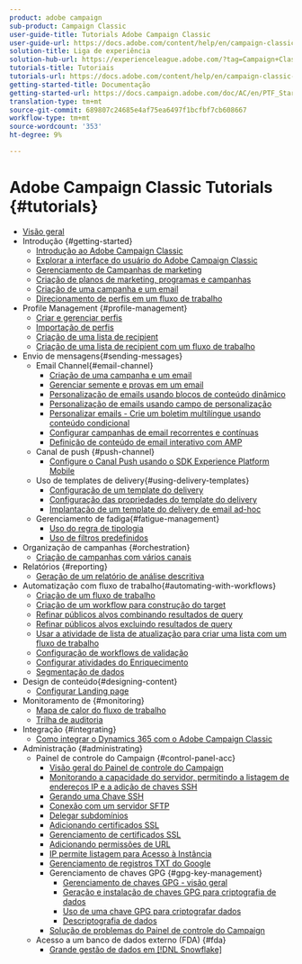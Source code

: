 ```yaml
---
product: adobe campaign
sub-product: Campaign Classic
user-guide-title: Tutorials Adobe Campaign Classic
user-guide-url: https://docs.adobe.com/content/help/en/campaign-classic-learn/tutorials/overview.html
solution-title: Liga de experiência
solution-hub-url: https://experienceleague.adobe.com/?tag=Campaign+Classic#recommended/solutions/campaign
tutorials-title: Tutoriais
tutorials-url: https://docs.adobe.com/content/help/en/campaign-classic-learn/tutorials/overview.html
getting-started-title: Documentação
getting-started-url: https://docs.campaign.adobe.com/doc/AC/en/PTF_Starting_with_Adobe_Campaign_About_Adobe_Campaign_Classic.html
translation-type: tm+mt
source-git-commit: 689807c24685e4af75ea6497f1bcfbf7cb608667
workflow-type: tm+mt
source-wordcount: '353'
ht-degree: 9%

---
```



# Adobe Campaign Classic Tutorials {#tutorials}

+ [Visão geral](/help/acc/overview.md)
+ Introdução {#getting-started}
   + [Introdução ao Adobe Campaign Classic](/help/acc/getting-started/introduction-to-adobe-campaign-classic.md)
   + [Explorar a interface do usuário do Adobe Campaign Classic](/help/acc/getting-started/exploring-the-adobe-campaign-classic-user-interface.md)
   + [Gerenciamento de Campanhas de marketing](/help/acc/getting-started/managing-marketing-campaigns.md)
   + [Criação de planos de marketing, programas e campanhas](/help/acc/getting-started/creating-a-marketing-plan-programs-and-campaigns.md)
   + [Criação de uma campanha e um email](https://docs.adobe.com/content/help/en/campaign-classic-learn/tutorials/getting-started/creating-a-campaign-and-an-email.html)
   + [Direcionamento de perfis em um fluxo de trabalho](/help/acc/getting-started/targeting-profiles-in-a-workflow.md)
+ Profile Management {#profile-management}
   + [Criar e gerenciar perfis](/help/acc/profile-management/create-and-manage-profiles.md)
   + [Importação de perfis](/help/acc/data-management/importing-profiles.md)
   + [Criação de uma lista de recipient](/help/acc/profile-management/creating-a-list-of-recipients.md)
   + [Criação de uma lista de recipient com um fluxo de trabalho](/help/acc/profile-management/creating-a-list-of-recipients-with-a-workflow.md)
+ Envio de mensagens{#sending-messages}
   + Email Channel{#email-channel}
      + [Criação de uma campanha e um email](/help/acc/getting-started/creating-a-campaign-and-an-email.md)
      + [Gerenciar semente e provas em um email](/help/acc/sending-messages/managing-seed-and-proofs.md)
      + [Personalização de emails usando blocos de conteúdo dinâmico](/help/acc/sending-messages/email-channel/personalization-with-dynamic-content-blocks.md)
      + [Personalização de emails usando campo de personalização](/help/acc/sending-messages/email-channel/personalizing-emails-using-personalization-fields.md)
      + [Personalizar emails - Crie um boletim multilíngue usando conteúdo condicional](/help/acc/sending-messages/email-channel/personalizing-emails-create-a-multi-lingual-newsletter-using-conditional-content.md)
      + [Configurar campanhas de email recorrentes e contínuas](/help/acc/sending-messages/recurring-deliveries.md)
      + [Definição de conteúdo de email interativo com AMP](/help/acc/sending-messages/email-channel/defining-interactive-email-content-with-amp.md)
   + Canal de push {#push-channel}
      + [Configure o Canal Push usando o SDK Experience Platform Mobile](/help/acc/sending-messages/mobile-channel/configure-push-using-aep-mobile-sdk.md)
   + Uso de templates de delivery{#using-delivery-templates}
      + [Configuração de um template do delivery](/help/acc/sending-messages/using-delivery-templates/configuring-a-delivery-template.md)
      + [Configuração das propriedades do template do delivery](/help/acc/sending-messages/using-delivery-templates/setting-delivery-template-properties.md)
      + [Implantação de um template do delivery de email ad-hoc](/help/acc/sending-messages/using-delivery-templates/deploying-ad-hoc-email-delivery-template.md)
   + Gerenciamento de fadiga{#fatigue-management}
      + [Uso do regra de tipologia](/help/acc/sending-messages/fatigue-management/typology-rules-for-fatigue-management.md)
      + [Uso de filtros predefinidos](/help/acc/sending-messages/fatigue-management/fatigue-management-using-filters.md)
+ Organização de campanhas {#orchestration}
   + [Criação de campanhas com vários canais](/help/acc/orchestrating-campaigns/multi-channel-campaigns.md)
+ Relatórios {#reporting}
   + [Geração de um relatório de análise descritiva](/help/acc/reporting/generating-a-descriptive-analysis-report.md)
+ Automatização com fluxo de trabalho{#automating-with-workflows}
   + [Criação de um fluxo de trabalho](/help/acc/automating-with-workflows/creating-a-workflow.md)
   + [Criação de um workflow para construção do target](/help/acc/automating-with-workflows/creating-a-targeting-workflow.md)
   + [Refinar públicos alvos combinando resultados de query](/help/acc/automating-with-workflows/refining-targets-by-combining-query-results.md)
   + [Refinar públicos alvos excluindo resultados de query](/help/acc/automating-with-workflows/refining-targets-by-excluding-query-results.md)
   + [Usar a atividade de lista de atualização para criar uma lista com um fluxo de trabalho](/help/acc/automating-with-workflows/using-the-update-list-activity.md)
   + [Configuração de workflows de validação](/help/acc/automating-with-workflows/validation-flow-configuration.md)
   + [Configurar atividades do Enriquecimento](/help/acc/automating-with-workflows/enrichment-activity.md)
   + [Segmentação de dados](/help/acc/data-management/data-segmentation.md)
+ Design de conteúdo{#designing-content}
   + [Configurar Landing page](/help/acc/designing-content/configure-landingpages.md)
+ Monitoramento de {#monitoring}
   + [Mapa de calor do fluxo de trabalho](/help/acc/monitoring-campaign-classic/workflow-heatmap.md)
   + [Trilha de auditoria](/help/acc/monitoring-campaign-classic/audit-trail.md)
+ Integração {#integrating}
   + [Como integrar o Dynamics 365 com o Adobe Campaign Classic](/help/acc/integrations/dynamics365-integration.md)
+ Administração {#administrating}
   + Painel de controle do Campaign {#control-panel-acc}
      + [Visão geral do Painel de controle do Campaign](/help/acc/monitoring-campaign-classic/control-panel/control-panel-overview.md)
      + [Monitorando a capacidade do servidor, permitindo a listagem de endereços IP e a adição de chaves SSH](/help/acc/monitoring-campaign-classic/control-panel/monitoring-server-capacity-allow-listing-adding-ssh-key.md)
      + [Gerando uma Chave SSH](/help/acc/monitoring-campaign-classic/control-panel/generate-ssh-key.md)
      + [Conexão com um servidor SFTP](/help/acc/monitoring-campaign-classic/control-panel/connect-to-sftp-server.md)
      + [Delegar subdomínios](/help/acc/monitoring-campaign-classic/control-panel/subdomain-delegation.md)
      + [Adicionando certificados SSL](/help/acc/monitoring-campaign-classic/control-panel/adding-ssl-certificates.md)
      + [Gerenciamento de certificados SSL](/help/acc/monitoring-campaign-classic/control-panel/managing-ssl-certificates.md)
      + [Adicionando permissões de URL](/help/acc/monitoring-campaign-classic/control-panel/adding-url-permissions.md)
      + [IP permite listagem para Acesso à Instância](/help/acc/monitoring-campaign-classic/control-panel/ip-allow-listing.md)
      + [Gerenciamento de registros TXT do Google](/help/acc/monitoring-campaign-classic/control-panel/google-txt-record-management.md)
      + Gerenciamento de chaves GPG {#gpg-key-management}
         + [Gerenciamento de chaves GPG - visão geral](/help/acc/monitoring-campaign-classic/control-panel/gpg-key-management/gpg-key-management-overview.md)
         + [Geração e instalação de chaves GPG para criptografia de dados](/help/acc/monitoring-campaign-classic/control-panel/gpg-key-management/generating-and-installing-gpg-keys-for-data-encryption.md)
         + [Uso de uma chave GPG para criptografar dados](/help/acc/monitoring-campaign-classic/control-panel/gpg-key-management/using-a-gpg-key-to-encrypt-data.md)
         + [Descriptografia de dados](/help/acc/monitoring-campaign-classic/control-panel/gpg-key-management/decrypting-data.md)
      + [Solução de problemas do Painel de controle do Campaign](/help/acc/monitoring-campaign-classic/control-panel/trouble-shooting.md)
   + Acesso a um banco de dados externo (FDA) {#fda}
      + [Grande gestão de dados em [!DNL Snowflake]](/help/acc/administrating/snowflake/big-data-segmentation-on-snowflake.md)

